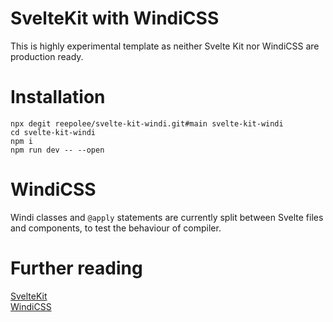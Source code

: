 # SvelteKit with WindiCSS

This is highly experimental template as neither Svelte Kit nor WindiCSS are production ready.

# Installation

```
npx degit reepolee/svelte-kit-windi.git#main svelte-kit-windi
cd svelte-kit-windi
npm i
npm run dev -- --open
```

# WindiCSS

Windi classes and `@apply` statements are currently split between Svelte files and components, to test the behaviour of compiler.

# Further reading

[SvelteKit](https://github.com/sveltejs/kit)  
[WindiCSS](https://github.com/windicss/docs)
